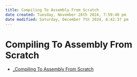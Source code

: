 ```yaml
---
title: Compiling To Assembly From Scratch
date created: Tuesday, November 26th 2024, 7:59:40 pm
date modified: Saturday, December 7th 2024, 6:42:37 pm
---
```

# Compiling To Assembly From Scratch

- [_Compiling To Assembly From Scratch](_compiling-to-assembly-from-scratch.md)
